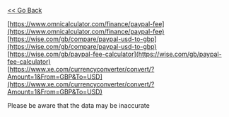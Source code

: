 [<< Go Back](https://pikakid98.github.io/support-me/hire-me)

[https://www.omnicalculator.com/finance/paypal-fee](https://www.omnicalculator.com/finance/paypal-fee)
\
[https://wise.com/gb/compare/paypal-usd-to-gbp](https://wise.com/gb/compare/paypal-usd-to-gbp)
\
[https://wise.com/gb/paypal-fee-calculator](https://wise.com/gb/paypal-fee-calculator)
\
[https://www.xe.com/currencyconverter/convert/?Amount=1&From=GBP&To=USD](https://www.xe.com/currencyconverter/convert/?Amount=1&From=GBP&To=USD)

Please be aware that the data may be inaccurate

